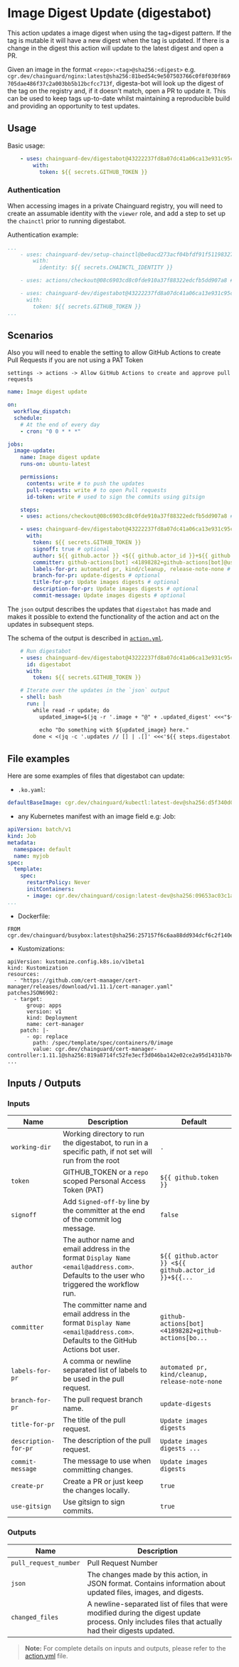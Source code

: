 # Image Digest Update (digestabot)

This action updates a image digest when using the tag+digest pattern.
If the tag is mutable it will have a new digest when the tag is updated.
If there is a change in the digest this action will update to the latest digest
and open a PR.

Given an image in the format `<repo>:<tag>@sha256:<digest>`
e.g. `cgr.dev/chainguard/nginx:latest@sha256:81bed54c9e507503766c0f8f030f869705dae486f37c2a003bb5b12bcfcc713f`, digesta-bot
will look up the digest of the tag on the registry and,
if it doesn't match, open a PR to update it.
This can be used to keep tags up-to-date whilst maintaining a reproducible build and providing an opportunity to test updates.

## Usage

Basic usage:

```yaml
    - uses: chainguard-dev/digestabot@43222237fd8a07dc41a06ca13e931c95ce2cedac # v1.2.2
        with:
          token: ${{ secrets.GITHUB_TOKEN }}
```

### Authentication
When accessing images in a private Chainguard registry, you will need to create an assumable identity with the `viewer` role, and add a step to set up the `chainctl` prior to running digestabot.

Authentication example:

```yaml
...
    - uses: chainguard-dev/setup-chainctl@be0acd273acf04bfdf91f51198327e719f6af978 # v0.4.0
        with:
          identity: ${{ secrets.CHAINCTL_IDENTITY }}

    - uses: actions/checkout@08c6903cd8c0fde910a37f88322edcfb5dd907a8 # v5.0.0

    - uses: chainguard-dev/digestabot@43222237fd8a07dc41a06ca13e931c95ce2cedac # v1.2.2
      with:
        token: ${{ secrets.GITHUB_TOKEN }}
...
```

## Scenarios

Also you will need to enable the setting to allow GitHub Actions to create Pull Requests if you are not using a PAT Token

```
settings -> actions -> Allow GitHub Actions to create and approve pull requests
```

```yaml
name: Image digest update

on:
  workflow_dispatch:
  schedule:
    # At the end of every day
    - cron: "0 0 * * *"

jobs:
  image-update:
    name: Image digest update
    runs-on: ubuntu-latest

    permissions:
      contents: write # to push the updates
      pull-requests: write # to open Pull requests
      id-token: write # used to sign the commits using gitsign

    steps:
    - uses: actions/checkout@08c6903cd8c0fde910a37f88322edcfb5dd907a8 # v5.0.0

    - uses: chainguard-dev/digestabot@43222237fd8a07dc41a06ca13e931c95ce2cedac # v1.2.2
      with:
        token: ${{ secrets.GITHUB_TOKEN }}
        signoff: true # optional
        author: ${{ github.actor }} <${{ github.actor_id }}+${{ github.actor }}@users.noreply.github.com> # optional
        committer: github-actions[bot] <41898282+github-actions[bot]@users.noreply.github.com> # optional
        labels-for-pr: automated pr, kind/cleanup, release-note-none # optional
        branch-for-pr: update-digests # optional
        title-for-pr: Update images digests # optional
        description-for-pr: Update images digests # optional
        commit-message: Update images digests # optional
```

The `json` output describes the updates that `digestabot` has made and makes it
possible to extend the functionality of the action and act on the updates in
subsequent steps.

The schema of the output is described in [`action.yml`](action.yml).

```yaml
    # Run digestabot
    - uses: chainguard-dev/digestabot@43222237fd8a07dc41a06ca13e931c95ce2cedac # v1.2.2
      id: digestabot
      with:
        token: ${{ secrets.GITHUB_TOKEN }}

    # Iterate over the updates in the `json` output
    - shell: bash
      run: |
        while read -r update; do
          updated_image=$(jq -r '.image + "@" + .updated_digest' <<<"${update}")

          echo "Do something with ${updated_image} here."
        done < <(jq -c '.updates // [] | .[]' <<<'${{ steps.digestabot.outputs.json }}')
```

## File examples

Here are some examples of files that digestabot can update:

- `.ko.yaml`:

```yaml
defaultBaseImage: cgr.dev/chainguard/kubectl:latest-dev@sha256:d5f340d044438351413d6cb110f6f8a2abc45a7149aa53e6ade719f069fc3b0a
```

- any Kubernetes manifest with an image field e.g: Job:

```yaml
apiVersion: batch/v1
kind: Job
metadata:
  namespace: default
  name: myjob
spec:
  template:
    spec:
      restartPolicy: Never
      initContainers:
      - image: cgr.dev/chainguard/cosign:latest-dev@sha256:09653ac03c1ac1502c3e3a8831ee79252414e4d659b423b71fb7ed8b097e9c88
...
```

- Dockerfile:

```
FROM cgr.dev/chainguard/busybox:latest@sha256:257157f6c6aa88dd934dcf6c2f140e42c2653207302788c0ed3bebb91c5311e1
```

- Kustomizations:

```
apiVersion: kustomize.config.k8s.io/v1beta1
kind: Kustomization
resources:
  - "https://github.com/cert-manager/cert-manager/releases/download/v1.11.1/cert-manager.yaml"
patchesJSON6902:
  - target:
      group: apps
      version: v1
      kind: Deployment
      name: cert-manager
    patch: |-
      - op: replace
        path: /spec/template/spec/containers/0/image
        value: cgr.dev/chainguard/cert-manager-controller:1.11.1@sha256:819a8714fc52fe3ecf3d046ba142e02ce2a95d1431b7047b358d23df6759de6c
...
```

## Inputs / Outputs

<!-- begin automated updates do not change -->
### Inputs

| Name | Description | Default |
|------|-------------|--------|
| `working-dir` | Working directory to run the digestabot, to run in a specific path, if not set will run from the root  | `.` |
| `token` | GITHUB_TOKEN or a `repo` scoped Personal Access Token (PAT)  | `${{ github.token }}` |
| `signoff` | Add `Signed-off-by` line by the committer at the end of the commit log message.  | `false` |
| `author` | The author name and email address in the format `Display Name <email@address.com>`. Defaults to the user who triggered the workflow run.  | `${{ github.actor }} <${{ github.actor_id }}+${{...` |
| `committer` | The committer name and email address in the format `Display Name <email@address.com>`. Defaults to the GitHub Actions bot user.  | `github-actions[bot] <41898282+github-actions[bo...` |
| `labels-for-pr` | A comma or newline separated list of labels to be used in the pull request.  | `automated pr, kind/cleanup, release-note-none` |
| `branch-for-pr` | The pull request branch name.  | `update-digests` |
| `title-for-pr` | The title of the pull request.  | `Update images digests` |
| `description-for-pr` | The description of the pull request.  | `Update images digests ...` |
| `commit-message` | The message to use when committing changes.  | `Update images digests` |
| `create-pr` | Create a PR or just keep the changes locally.  | `true` |
| `use-gitsign` | Use gitsign to sign commits.  | `true` |

### Outputs

| Name | Description |
|------|-------------|
| `pull_request_number` | Pull Request Number  |
| `json` | The changes made by this action, in JSON format. Contains information about updated files, images, and digests. |
| `changed_files` | A newline-separated list of files that were modified during the digest update process. Only includes files that actually had their digests updated.  |

> **Note:** For complete details on inputs and outputs, please refer to the [action.yml](./action.yml) file.
<!-- end automated updates do not change -->
